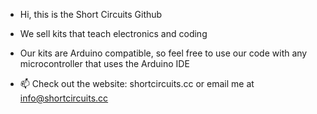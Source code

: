 - Hi, this is the Short Circuits Github
- We sell kits that teach electronics and coding
- Our kits are Arduino compatible, so feel free to use our code with any microcontroller that uses the Arduino IDE

- 📫 Check out the website: shortcircuits.cc or email me at info@shortcircuits.cc

<!---
ShortCircuitsUK/ShortCircuitsUK is a ✨ special ✨ repository because its `README.md` (this file) appears on your GitHub profile.
You can click the Preview link to take a look at your changes.
--->
